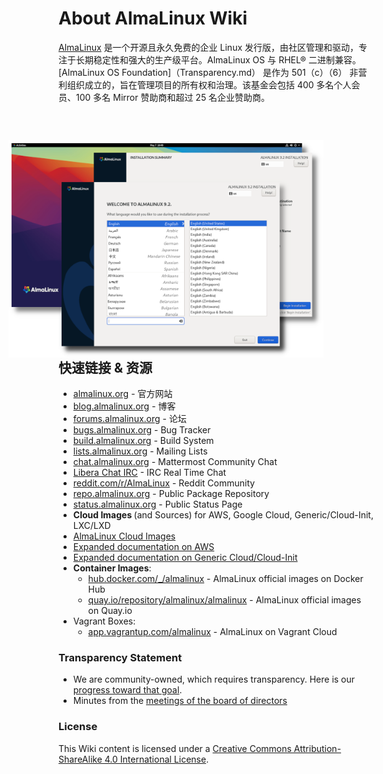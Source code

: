 # About AlmaLinux Wiki

[AlmaLinux](https://almalinux.org/) 是一个开源且永久免费的企业 Linux 发行版，由社区管理和驱动，专注于长期稳定性和强大的生产级平台。AlmaLinux OS 与 RHEL® 二进制兼容。 [AlmaLinux OS Foundation]（Transparency.md） 是作为 501（c）（6） 非营利组织成立的，旨在管理项目的所有权和治理。该基金会包括 400 多名个人会员、100 多名 Mirror 赞助商和超过 25 名企业赞助商。

<div>
 <div>
  <img src=/images/hero.png style="float: right; margin-right: 80px; margin-top: 30px;">
 </div>
<div>
 <h2>快速链接 & 资源</h2>
  <ul>
    <li><a href="https://almalinux.org/">almalinux.org</a> - 官方网站</li>
    <li><a href="https://blog.almalinux.org">blog.almalinux.org</a> - 博客</li>
    <li><a href="https://forums.almalinux.org">forums.almalinux.org</a> - 论坛</li>
    <li><a href="https://bugs.almalinux.org">bugs.almalinux.org</a> - Bug Tracker</li>
    <li><a href="https://build.almalinux.org/">build.almalinux.org</a> - Build System</li>
    <li><a href="https://lists.almalinux.org">lists.almalinux.org</a> - Mailing Lists</li>
    <li><a href="https://chat.almalinux.org">chat.almalinux.org</a> - Mattermost Community Chat</li>
    <li><a href="https://web.libera.chat/#almalinux">Libera Chat IRC</a> - IRC Real Time Chat</li>
    <li><a href="https://www.reddit.com/r/AlmaLinux/">reddit.com/r/AlmaLinux</a> - Reddit Community</li>
    <li><a href="https://repo.almalinux.org/">repo.almalinux.org</a> - Public Package Repository</li>
    <li><a href="https://status.almalinux.org/">status.almalinux.org</a> - Public Status Page</li>
    <li><b>Cloud Images </b>(and Sources) for AWS, Google Cloud, Generic/Cloud-Init, LXC/LXD</li>
    <li><a href="https://github.com/AlmaLinux/cloud-images">AlmaLinux Cloud Images</a></li>
    <li><a href=cloud/AWS>Expanded documentation on AWS</a></li>
    <li><a href=cloud/Generic-cloud>Expanded documentation on Generic Cloud/Cloud-Init</a></li> 
    <li><b>Container Images</b>:
     <ul>
       <li><a href="https://hub.docker.com/_/almalinux">hub.docker.com/_/almalinux</a> - AlmaLinux official images on Docker Hub</li>
      <li><a href="https://quay.io/repository/almalinux/almalinux">quay.io/repository/almalinux/almalinux</a> - AlmaLinux official images on Quay.io</li>
     </ul>
    </li>
    <li>Vagrant Boxes:
     <ul>
       <li><a href="https://app.vagrantup.com/almalinux">app.vagrantup.com/almalinux</a> - AlmaLinux on Vagrant Cloud</li>
     </ul>
    </li>
  </ul>
 </div>
</div>

### Transparency Statement

* We are community-owned, which requires transparency. Here is our [progress toward that goal](Transparency.md).
* Minutes from the [meetings of the board of directors](Transparency.md#-minutes-of-almalinux-os-foundation-board-meetings)

### License
This Wiki content is licensed under a [Creative Commons Attribution-ShareAlike 4.0 International License](https://creativecommons.org/licenses/by-sa/4.0/).

